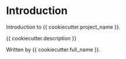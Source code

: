# Introduction

Introduction to {{ cookiecutter.project_name }}.

{{ cookiecutter.description }}

Written by {{ cookiecutter.full_name }}.

